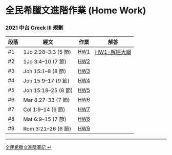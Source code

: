 # 全民希臘文進階作業 (Home Work)


### 2021 中台 Greek III 規劃
段落 | 經文 | 作業 |解答
------|--------|------|------
#1 | 1Jo 2:28–3:3 (5 節) | [HW1](HW1.md) | [HW1-解經大綱](HW1-%E8%A7%A3%E7%B6%93%E5%A4%A7%E7%B6%B1.md)
#2 | 1Jo 3:4–10 (7 節) |[HW2](HW2.md) |
#3 | Joh 15:1–8 (8 節) | [HW3](HW3.md) |
#4 | Joh 15:9–17 (9 節) | [HW4](HW4.md) |
#5 | Joh 15:18–25 (8 節) | [HW5](HW5.md) |
#6 | Mar 8:27–33 (7 節) | [HW6](HW6.md) |
#7 | Col 1:9–14 (6 節) | [HW7](HW7.md) |
#8 | Mat 6:9–15 (7 節) | [HW8](HW8.md) |
#9 | Rom 3:21–26 (6 節) | [HW9](HW9.md) |


---
[全民希臘文進階筆記  ↵](../%E5%85%A8%E6%B0%91%E5%B8%8C%E8%87%98%E6%96%87%E9%80%B2%E9%9A%8E.md)